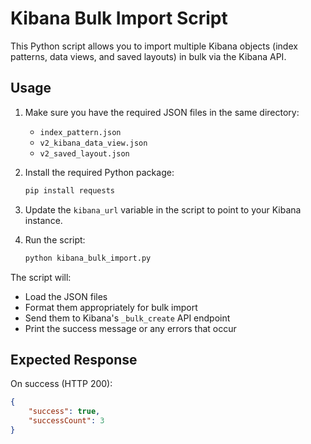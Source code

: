 # Kibana Bulk Import Script

This Python script allows you to import multiple Kibana objects (index patterns, data views, and saved layouts) in bulk via the Kibana API.

## Usage

1. Make sure you have the required JSON files in the same directory:
   - `index_pattern.json`
   - `v2_kibana_data_view.json`
   - `v2_saved_layout.json`

2. Install the required Python package:
   ```bash
   pip install requests
   ```

3. Update the `kibana_url` variable in the script to point to your Kibana instance.

4. Run the script:
   ```bash
   python kibana_bulk_import.py
   ```

The script will:
- Load the JSON files
- Format them appropriately for bulk import
- Send them to Kibana's `_bulk_create` API endpoint
- Print the success message or any errors that occur

## Expected Response

On success (HTTP 200):
```json
{
    "success": true,
    "successCount": 3
}
```